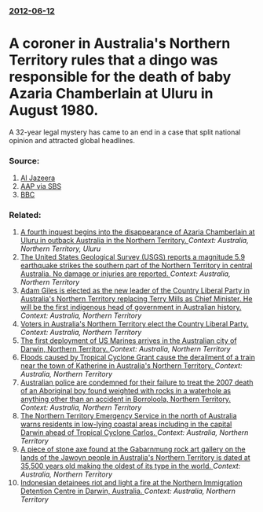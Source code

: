### [2012-06-12](/news/2012/06/12/index.md)

# A coroner in Australia's Northern Territory rules that a dingo was responsible for the death of baby Azaria Chamberlain at Uluru in August 1980. 

A 32-year legal mystery has came to an end in a case that split national opinion and attracted global headlines.


### Source:

1. [Al Jazeera](http://www.aljazeera.com/news/asia-pacific/2012/06/201261243730855641.html)
2. [AAP via SBS](http://www.sbs.com.au/news/article/1658249/-A-dingo-took-Azaria-from-her-tent)
3. [BBC](http://www.bbc.co.uk/news/world-asia-18404330)

### Related:

1. [A fourth inquest begins into the disappearance of Azaria Chamberlain at Uluru in outback Australia in the Northern Territory. ](/news/2012/02/24/a-fourth-inquest-begins-into-the-disappearance-of-azaria-chamberlain-at-uluru-in-outback-australia-in-the-northern-territory.md) _Context: Australia, Northern Territory, Uluru_
2. [The United States Geological Survey (USGS) reports a magnitude 5.9 earthquake strikes the southern part of the Northern Territory in central Australia. No damage or injuries are reported. ](/news/2016/05/20/the-united-states-geological-survey-usgs-reports-a-magnitude-5-9-earthquake-strikes-the-southern-part-of-the-northern-territory-in-central.md) _Context: Australia, Northern Territory_
3. [Adam Giles is elected as the new leader of the Country Liberal Party in Australia's Northern Territory replacing Terry Mills as Chief Minister. He will be the first indigenous head of government in Australian history. ](/news/2013/03/13/adam-giles-is-elected-as-the-new-leader-of-the-country-liberal-party-in-australia-s-northern-territory-replacing-terry-mills-as-chief-minist.md) _Context: Australia, Northern Territory_
4. [Voters in Australia's Northern Territory elect the Country Liberal Party. ](/news/2012/08/25/voters-in-australia-s-northern-territory-elect-the-country-liberal-party.md) _Context: Australia, Northern Territory_
5. [The first deployment of US Marines arrives in the Australian city of Darwin, Northern Territory. ](/news/2012/04/4/the-first-deployment-of-us-marines-arrives-in-the-australian-city-of-darwin-northern-territory.md) _Context: Australia, Northern Territory_
6. [Floods caused by Tropical Cyclone Grant cause the derailment of a train near the town of Katherine in Australia's Northern Territory. ](/news/2011/12/27/floods-caused-by-tropical-cyclone-grant-cause-the-derailment-of-a-train-near-the-town-of-katherine-in-australia-s-northern-territory.md) _Context: Australia, Northern Territory_
7. [Australian police are condemned for their failure to treat the 2007 death of an Aboriginal boy found weighted with rocks in a waterhole as anything other than an accident in Borroloola, Northern Territory. ](/news/2011/04/9/australian-police-are-condemned-for-their-failure-to-treat-the-2007-death-of-an-aboriginal-boy-found-weighted-with-rocks-in-a-waterhole-as-a.md) _Context: Australia, Northern Territory_
8. [The Northern Territory Emergency Service in the north of Australia warns residents in low-lying coastal areas including in the capital Darwin ahead of Tropical Cyclone Carlos. ](/news/2011/02/16/the-northern-territory-emergency-service-in-the-north-of-australia-warns-residents-in-low-lying-coastal-areas-including-in-the-capital-darwi.md) _Context: Australia, Northern Territory_
9. [A piece of stone axe found at the Gabarnmung rock art gallery on the lands of the Jawoyn people in Australia's Northern Territory is dated at 35,500 years old making the oldest of its type in the world. ](/news/2010/11/4/a-piece-of-stone-axe-found-at-the-gabarnmung-rock-art-gallery-on-the-lands-of-the-jawoyn-people-in-australia-s-northern-territory-is-dated-a.md) _Context: Australia, Northern Territory_
10. [Indonesian detainees riot and light a fire at the Northern Immigration Detention Centre in Darwin, Australia. ](/news/2010/08/29/indonesian-detainees-riot-and-light-a-fire-at-the-northern-immigration-detention-centre-in-darwin-australia.md) _Context: Australia, Northern Territory_
